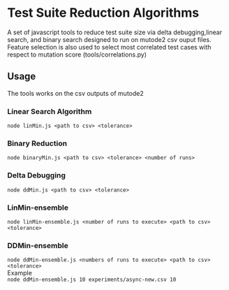 # Test Suite Reduction Algorithms
A set of javascript tools to reduce test suite size via delta debugging,linear search, and binary search designed to run on mutode2 csv ouput files. Feature selection is also used to select most correlated test cases with respect to mutation score (tools/correlations.py)  
## Usage
The tools works on the csv outputs of mutode2  
### Linear Search Algorithm
`node linMin.js <path to csv> <tolerance>`

### Binary Reduction
`node binaryMin.js <path to csv> <tolerance> <number of runs>`  

### Delta Debugging
`node ddMin.js <path to csv> <tolerance>`

### LinMin-ensemble  
`node linMin-ensemble.js <number of runs to execute> <path to csv> <tolerance>`  

### DDMin-ensemble  
`node ddMin-ensemble.js <numbers of runs to execute> <path to csv> <tolerance>`  
Example   
`node ddMin-ensemble.js 10 experiments/async-new.csv 10`
